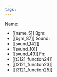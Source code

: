 ```yaml
---
tags:
---
```

Name:
- [[name_5]]
Bgm:
- [[bgm_87]]
Sound:
- [[sound_142]]
- [[sound_10]]
- [[sound_49]]
Fn:
- [[t3121_function24]]
- [[t3121_function23]]
- [[t3121_function25]]
